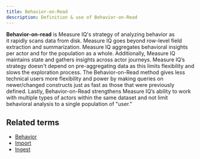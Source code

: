 ```yaml
---
title: Behavior-on-Read 
description: Definition & use of Behavior-on-Read 
---
```

**Behavior-on-read** is Measure IQ's strategy of analyzing behavior as it rapidly scans data from disk. Measure IQ goes beyond row-level field extraction and summarization. Measure IQ aggregates behavioral insights per actor and for the population as a whole. Additionally, Measure IQ maintains state and gathers insights across actor journeys. Measure IQ’s strategy doesn't depend on pre-aggregating data as this limits flexibility and slows the exploration process. The Behavior-on-Read method gives less technical users more flexibility and power by making queries on newer/changed constructs just as fast as those that were previously defined. Lastly, Behavior-on-Read strengthens Measure IQ’s ability to work with multiple types of actors within the same dataset and not limit behavioral analysis to a single population of "user."

## Related terms

- [Behavior](../behavior)
- [Import](../import-node)
- [Ingest](../ingest)